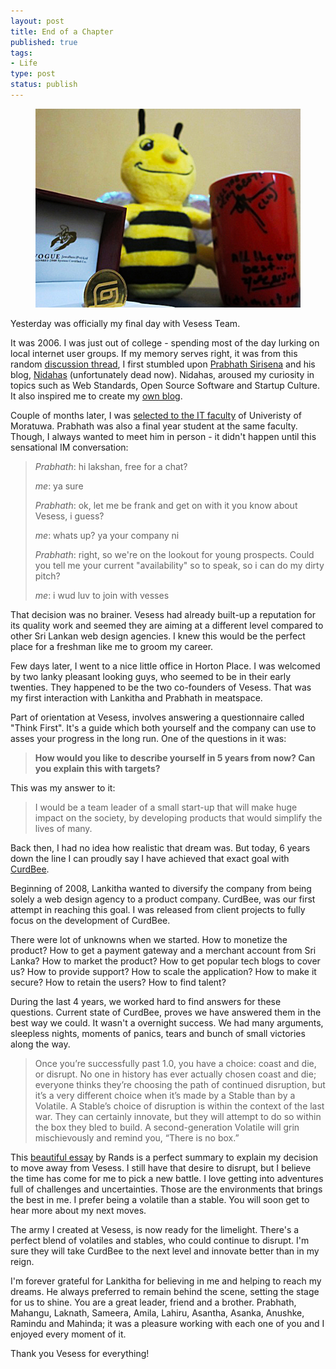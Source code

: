 ```yaml
--- 
layout: post
title: End of a Chapter 
published: true
tags:
- Life 
type: post
status: publish
---
```


<figure>
<img src="/images/vesess_thanks.jpg" alt="Thank you Vesess!" class="portrait"/>
</figure>

Yesterday was officially my final day with Vesess Team.

It was 2006. I was just out of college - spending most of the day lurking on local internet user groups. If my memory serves right, it was from this random [discussion thread](https://groups.google.com/forum/?fromgroups=#!topic/sinhala-unicode/-e4qfxYWa8k), I first stumbled upon [Prabhath Sirisena](http://twitter.com/zazend) and his blog, [Nidahas](http://nidahas.com) (unfortunately dead now). Nidahas, aroused my curiosity in topics such as Web Standards, Open Source Software and Startup Culture. It also inspired me to create my [own blog](http://www.laktek.com/2006/05/20/ayubowan/).

Couple of months later, I was [selected to the IT faculty](http://www.laktek.com/2006/06/04/stepping-into-the-higher-studies/) of Univeristy of Moratuwa. Prabhath was also a final year student at the same faculty. Though, I always wanted to meet him in person - it didn't happen until this sensational IM conversation:

<blockquote>

<p>
	<cite>Prabhath</cite>: hi lakshan, free for a chat?
</p>

<p>
	<cite>me</cite>: ya sure
</p>

<p>
	<cite>Prabhath</cite>: ok, let me be frank and get on with it you know about Vesess, i guess?
</p>

<p>
	<cite>me</cite>: whats up? ya your company ni
</p>

<p>
	<cite>Prabhath</cite>: right, so we're on the lookout for young prospects. Could you tell me your current "availability" so to speak, so i can do my dirty pitch?
</p>

<p>
	<cite>me</cite>: i wud luv to join with vesses
</p>

</blockquote>

That decision was no brainer. Vesess had already built-up a reputation for its quality work and seemed they are aiming at a different level compared to other Sri Lankan web design agencies. I knew this would be the perfect place for a freshman like me to groom my career. 

Few days later, I went to a nice little office in Horton Place. I was welcomed by two lanky pleasant looking guys, who seemed to be in their early twenties. They happened to be the two co-founders of Vesess. That was my first interaction with Lankitha and Prabhath in meatspace.

Part of orientation at Vesess, involves answering a questionnaire called "Think First". It's a guide which both yourself and the company can use to asses your progress in the long run. One of the questions in it was: 

<blockquote>
<strong>How would you like to describe yourself in 5 years from now? Can you explain this with targets?</strong>
</blockquote>

This was my answer to it:

<blockquote>
I would be a team leader of a small start-up that will make huge impact on the society, by developing products that would simplify the lives of many.
</blockquote>

Back then, I had no idea how realistic that dream was. But today, 6 years down the line I can proudly say I have achieved that exact goal with [CurdBee](http://curdbee.com).

Beginning of 2008, Lankitha wanted to diversify the company from being solely a web design agency to a product company. CurdBee, was our first attempt in reaching this goal. I was released from client projects to fully focus on the development of CurdBee.

There were lot of unknowns when we started. How to monetize the product? How to get a payment gateway and a merchant account from Sri Lanka? How to market the product? How to get popular tech blogs to cover us? How to provide support? How to scale the application? How to make it secure? How to retain the users? How to find talent?

During the last 4 years, we worked hard to find answers for these questions. Current state of CurdBee, proves we have answered them in the best way we could. It wasn't a overnight success. We had many arguments, sleepless nights, moments of panics, tears and bunch of small victories along the way. 

<blockquote>
Once you’re successfully past 1.0, you have a choice: coast and die, or disrupt. No one in history has ever actually chosen coast and die; everyone thinks they’re choosing the path of continued disruption, but it’s a very different choice when it’s made by a Stable than by a Volatile. A Stable’s choice of disruption is within the context of the last war. They can certainly innovate, but they will attempt to do so within the box they bled to build. A second-generation Volatile will grin mischievously and remind you, “There is no box.”
</blockquote>

This [beautiful essay](http://www.randsinrepose.com/archives/2012/11/14/stables_and_volatiles.html) by Rands is a perfect summary to explain my decision to move away from Vesess. I still have that desire to disrupt, but I believe the time has come for me to pick a new battle. I love getting into adventures full of challenges and uncertainties. Those are the environments that brings the best in me. I prefer being a volatile than a stable. You will soon get to hear more about my next moves. 

The army I created at Vesess, is now ready for the limelight. There's a perfect blend of volatiles and stables, who could continue to disrupt. I'm sure they will take CurdBee to the next level and innovate better than in my reign.

I'm forever grateful for Lankitha for believing in me and helping to reach my dreams. He always preferred to remain behind the scene, setting the stage for us to shine. You are a great leader, friend and a brother. Prabhath, Mahangu, Laknath, Sameera, Amila, Lahiru, Asantha, Asanka, Anushke, Ramindu and Mahinda; it was a pleasure working with each one of you and I enjoyed every moment of it.

Thank you Vesess for everything!
